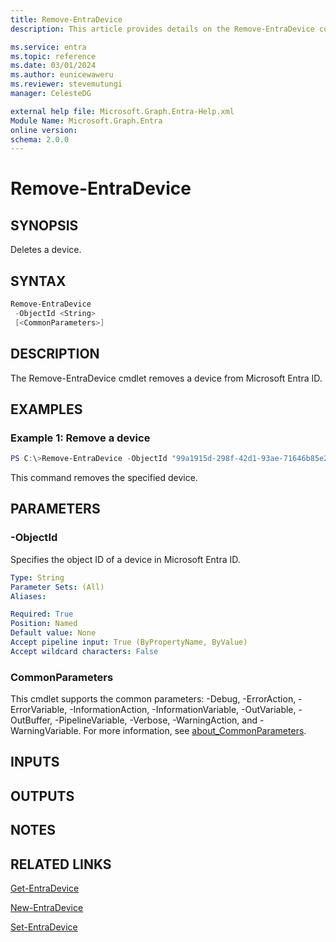 ```yaml
---
title: Remove-EntraDevice
description: This article provides details on the Remove-EntraDevice command.

ms.service: entra
ms.topic: reference
ms.date: 03/01/2024
ms.author: eunicewaweru
ms.reviewer: stevemutungi
manager: CelesteDG

external help file: Microsoft.Graph.Entra-Help.xml
Module Name: Microsoft.Graph.Entra
online version:
schema: 2.0.0
---
```


# Remove-EntraDevice

## SYNOPSIS
Deletes a device.

## SYNTAX

```powershell
Remove-EntraDevice 
 -ObjectId <String>
 [<CommonParameters>]
```

## DESCRIPTION
The Remove-EntraDevice cmdlet removes a device from Microsoft Entra ID.

## EXAMPLES

### Example 1: Remove a device
```powershell
PS C:\>Remove-EntraDevice -ObjectId "99a1915d-298f-42d1-93ae-71646b85e2fa"
```

This command removes the specified device.

## PARAMETERS

### -ObjectId
Specifies the object ID of a device in Microsoft Entra ID.

```yaml
Type: String
Parameter Sets: (All)
Aliases:

Required: True
Position: Named
Default value: None
Accept pipeline input: True (ByPropertyName, ByValue)
Accept wildcard characters: False
```

### CommonParameters
This cmdlet supports the common parameters: -Debug, -ErrorAction, -ErrorVariable, -InformationAction, -InformationVariable, -OutVariable, -OutBuffer, -PipelineVariable, -Verbose, -WarningAction, and -WarningVariable. For more information, see [about_CommonParameters](https://go.microsoft.com/fwlink/?LinkID=113216).

## INPUTS

## OUTPUTS

## NOTES

## RELATED LINKS

[Get-EntraDevice](Get-EntraDevice.md)

[New-EntraDevice](New-EntraDevice.md)

[Set-EntraDevice](Set-EntraDevice.md)

